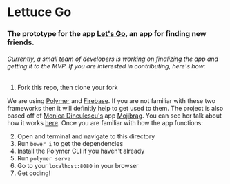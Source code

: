 # Lettuce Go
### The prototype for the app [Let's Go](https://do-stuff-find-people.appspot.com), an app for finding new friends.

###### Currently, a small team of developers is working on finalizing the app and getting it to the MVP. If you are interested in contributing, here's how:

1. Fork this repo, then clone your fork

We are using [Polymer](https://www.polymer-project.org/) and [Firebase](https://firebase.google.com/). If you are not familiar with these two frameworks then it will definitly help to get used to them. The project is also based off of [Monica Dinculescu's](https://github.com/notwaldorf) app [Mojibrag](https://mojibrag.firebaseapp.com/?lang=en). You can see her talk about how it works [here](https://www.youtube.com/watch?v=6t2JRKTCYbI). Once you are familiar with how the app functions:

2. Open and terminal and navigate to this directory
3. Run `bower i` to get the dependencies
3. Install the Polymer CLI if you haven't already
4. Run `polymer serve`
5. Go to your `localhost:8080` in your browser
6. Get coding!
